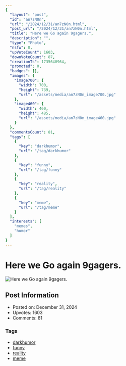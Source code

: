```yaml
---
{
  "layout": "post",
  "id": "an7zN0n",
  "url": "/2024/12/31/an7zN0n.html",
  "post_url": "/2024/12/31/an7zN0n.html",
  "title": "Here we Go again 9gagers.",
  "description": "",
  "type": "Photo",
  "nsfw": 0,
  "upVoteCount": 1603,
  "downVoteCount": 87,
  "creationTs": 1735640964,
  "promoted": 0,
  "badges": [],
  "images": {
    "image700": {
      "width": 700,
      "height": 739,
      "url": "/assets/media/an7zN0n_image700.jpg"
    },
    "image460": {
      "width": 460,
      "height": 485,
      "url": "/assets/media/an7zN0n_image460.jpg"
    }
  },
  "commentsCount": 81,
  "tags": [
    {
      "key": "darkhumor",
      "url": "/tag/darkhumor"
    },
    {
      "key": "funny",
      "url": "/tag/funny"
    },
    {
      "key": "reality",
      "url": "/tag/reality"
    },
    {
      "key": "meme",
      "url": "/tag/meme"
    }
  ],
  "interests": [
    "memes",
    "humor"
  ]
}
---
```


# Here we Go again 9gagers.

![Here we Go again 9gagers.](/assets/media/an7zN0n_image700.jpg)

## Post Information

- Posted on: December 31, 2024
- Upvotes: 1603
- Comments: 81

### Tags

- [darkhumor](/tag/darkhumor)
- [funny](/tag/funny)
- [reality](/tag/reality)
- [meme](/tag/meme)
